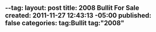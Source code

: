 --tag:
layout: post
title: 2008 Bullit For Sale
created: 2011-11-27 12:43:13 -05:00
published: false
categories: 
tag:Bullit
tag:"2008"
---

